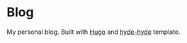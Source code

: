 # Blog

My personal blog. Built with [Hugo](https://gohugo.io/) and [hyde-hyde](https://github.com/htr3n/hyde-hyde) template.
